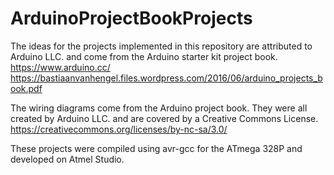 # ArduinoProjectBookProjects

The ideas for the projects implemented in this repository are attributed to Arduino LLC. and come from the Arduino starter kit project book. <br />
https://www.arduino.cc/ <br />
https://bastiaanvanhengel.files.wordpress.com/2016/06/arduino_projects_book.pdf

The wiring diagrams come from the Arduino project book. They were all created by Arduino LLC. and are covered by a Creative Commons License. <br />
https://creativecommons.org/licenses/by-nc-sa/3.0/

These projects were compiled using avr-gcc for the ATmega 328P and developed on Atmel Studio. 
